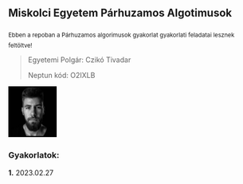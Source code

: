 ## Miskolci Egyetem Párhuzamos Algotimusok
<sub>Ebben a repoban a Párhuzamos algorimusok gyakorlat gyakorlati feladatai lesznek feltöltve!</sub>

> Egyetemi Polgár: Czikó Tivadar
>
> Neptun kód: O2IXLB

<img src="https://github.com/cziko1/parallel-o2ixlb-gyak/blob/main/2023_02_27_gyak/prlf.PNG" width="97" height="102">

### Gyakorlatok:
<rb> **1.** 2023.02.27
